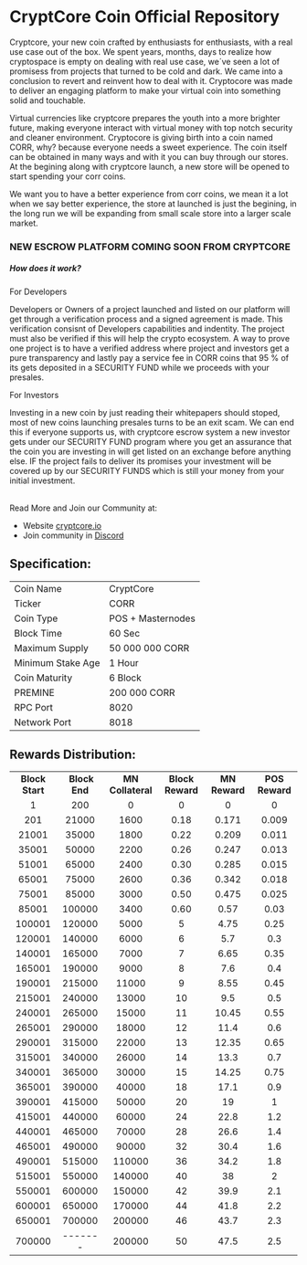 <h1>CryptCore Coin Official Repository</h1>
<p> Cryptcore, your new coin crafted by enthusiasts for enthusiasts, with a real use case out of the box. We spent years, months, days to realize how cryptospace is empty on dealing with real use case, we´ve seen a lot of promisess from projects that turned to be cold and dark. We came into a conclusion to revert and reinvent how to deal with it. Cryptocore was made to deliver an engaging platform to make your virtual coin into something solid and touchable.

<p> Virtual currencies like cryptcore prepares the youth into a more brighter future, making everyone interact with virtual money with top notch security and cleaner environment. Cryptocore is giving birth into a coin named CORR, why? because everyone needs a sweet experience. The coin itself can be obtained in many ways and with it you can buy through our stores.  At the begining along with cryptcore launch, a new store will be opened to start spending your corr coins.

<p> We want you to have a better experience from corr coins, we mean it a lot when we say better experience, the store at launched is just the begining, in the long run we will be expanding from small scale store into a larger scale market.

<h3> NEW ESCROW PLATFORM COMING SOON FROM CRYPTCORE </h3>

<h5> How does it work? </h5>


<p> For Developers

<p> Developers or Owners of a project launched and listed on our platform will get through a verification process and a signed agreement is made. This verification consisnt of Developers capabilities and indentity. The project must also be verified if this will help the crypto ecosystem. A way to prove one project is to have a verified address where project and investors get a pure transparency and lastly pay a service fee in CORR coins that 95 % of its gets deposited in a SECURITY FUND while we proceeds with your presales.

<p> For Investors

<p> Investing in a new coin by just reading their whitepapers should stoped, most of new coins launching presales turns to be an exit scam. We can end this if everyone supports us, with cryptcore escrow system a new investor gets under our SECURITY FUND program where you get an assurance that the coin you are investing in will get listed on an exchange before anything else. IF the project fails to deliver its promises your investment will be covered up  by our SECURITY FUNDS which is still your money from your initial investment.

 <br> Read More and Join our Community at: <br>
 - Website [cryptcore.io](https://cryptcore.io)
 - Join community in [Discord](https://discord.com/invite/xy529vYnPE)

<h2><strong>Specification:</strong></h2>
<table>
<tbody>
<tr>
<td>Coin Name</td>
<td>CryptCore</td>
</tr>
<tr>
<td>Ticker</td>
<td>CORR</td>
</tr>
<tr>
<td>Coin Type</td>
<td>POS + Masternodes</td>
</tr>
<tr>
<td>Block Time</td>
<td>60 Sec</td>
</tr>
<tr>
<td>Maximum Supply</td>
<td>50 000 000 CORR</td>
</tr>
<tr>
<td>Minimum Stake Age</td>
<td>1 Hour</td>
</tr>
<tr>
<td>Coin Maturity</td>
<td>6 Block</td>
</tr>
<tr>
<td>PREMINE</td>
<td>200 000 CORR</td>
</tr>
<tr>
<td>RPC Port</td>
<td>8020</td>
</tr>
<tr>
<td>Network Port</td>
<td>8018</td>
</tr>
</tbody>
</table>
<h2><strong>Rewards Distribution:</strong></h2>
<table border="0" width="604" cellspacing="0" cellpadding="0"><colgroup><col width="26" /><col width="106" /><col width="98" /><col width="126" /><col width="130" /><col width="118" /></colgroup>
<tbody>
<tr>
<td class="xl65" style="width: 104px; text-align: center;"><strong>Block Start</strong></td>
<td class="xl65" style="width: 96px; text-align: center;">&nbsp;<strong>Block End</strong></td>
<td class="xl65" style="width: 123px; text-align: center;"><strong>MN Collateral</strong></td>
<td class="xl65" style="width: 123px; text-align: center;"><strong>Block Reward</strong></td>
<td class="xl65" style="width: 127px; text-align: center;"><strong>MN Reward</strong></td>
<td class="xl66" style="width: 116px; text-align: center;"><strong>POS Reward</strong></td>
</tr>
<tr>
<td class="xl67" style="width: 104px; text-align: center;">1</td>
<td class="xl67" style="width: 96px; text-align: center;">200</td>
<td class="xl67" style="width: 123px; text-align: center;">0</td>
<td class="xl67" style="width: 123px; text-align: center;">0</td>
<td class="xl68" style="width: 127px; text-align: center;">0</td>
<td class="xl69" style="width: 116px; text-align: center;">0</td>
</tr>
<tr>
<td class="xl67" style="width: 104px; text-align: center;">201</td>
<td class="xl67" style="width: 96px; text-align: center;">21000</td>
<td class="xl67" style="width: 123px; text-align: center;">1600</td>
<td class="xl67" style="width: 123px; text-align: center;">0.18</td>
<td class="xl68" style="width: 127px; text-align: center;">0.171</td>
<td class="xl69" style="width: 116px; text-align: center;">0.009</td>
</tr>
<tr>
<td class="xl67" style="width: 104px; text-align: center;">21001</td>
<td class="xl67" style="width: 96px; text-align: center;">35000</td>
<td class="xl67" style="width: 123px; text-align: center;">1800</td>
<td class="xl67" style="width: 123px; text-align: center;">0.22</td>
<td class="xl68" style="width: 127px; text-align: center;">0.209</td>
<td class="xl69" style="width: 116px; text-align: center;">0.011</td>
</tr>
<tr>
<td class="xl67" style="width: 104px; text-align: center;">35001</td>
<td class="xl67" style="width: 96px; text-align: center;">50000</td>
<td class="xl67" style="width: 123px; text-align: center;">2200</td>
<td class="xl67" style="width: 123px; text-align: center;">0.26</td>
<td class="xl68" style="width: 127px; text-align: center;">0.247</td>
<td class="xl69" style="width: 116px; text-align: center;">0.013</td>
</tr>
<tr>
<td class="xl67" style="width: 104px; text-align: center;">51001</td>
<td class="xl67" style="width: 96px; text-align: center;">65000</td>
<td class="xl67" style="width: 123px; text-align: center;">2400</td>
<td class="xl67" style="width: 123px; text-align: center;">0.30</td>
<td class="xl68" style="width: 127px; text-align: center;">0.285</td>
<td class="xl69" style="width: 116px; text-align: center;">0.015</td>
</tr>
<tr>
<td class="xl67" style="width: 104px; text-align: center;">65001</td>
<td class="xl67" style="width: 96px; text-align: center;">75000</td>
<td class="xl67" style="width: 123px; text-align: center;">2600</td>
<td class="xl67" style="width: 123px; text-align: center;">0.36</td>
<td class="xl68" style="width: 127px; text-align: center;">0.342</td>
<td class="xl69" style="width: 116px; text-align: center;">0.018</td>
</tr>
<tr>
<td class="xl67" style="width: 104px; text-align: center;">75001</td>
<td class="xl67" style="width: 96px; text-align: center;">85000</td>
<td class="xl67" style="width: 123px; text-align: center;">3000</td>
<td class="xl67" style="width: 123px; text-align: center;">0.50</td>
<td class="xl68" style="width: 127px; text-align: center;">0.475</td>
<td class="xl69" style="width: 116px; text-align: center;">0.025</td>
</tr>
<tr>
<td class="xl67" style="width: 104px; text-align: center;">85001</td>
<td class="xl67" style="width: 96px; text-align: center;">100000</td>
<td class="xl67" style="width: 123px; text-align: center;">3400</td>
<td class="xl67" style="width: 123px; text-align: center;">0.60</td>
<td class="xl68" style="width: 127px; text-align: center;">0.57</td>
<td class="xl69" style="width: 116px; text-align: center;">0.03</td>
</tr>
<tr>
<td class="xl67" style="width: 104px; text-align: center;">100001</td>
<td class="xl67" style="width: 96px; text-align: center;">120000</td>
<td class="xl67" style="width: 123px; text-align: center;">5000</td>
<td class="xl67" style="width: 123px; text-align: center;">5</td>
<td class="xl68" style="width: 127px; text-align: center;">4.75</td>
<td class="xl69" style="width: 116px; text-align: center;">0.25</td>
</tr>
<tr>
<td class="xl67" style="width: 104px; text-align: center;">120001</td>
<td class="xl67" style="width: 96px; text-align: center;">140000</td>
<td class="xl67" style="width: 123px; text-align: center;">6000</td>
<td class="xl67" style="width: 123px; text-align: center;">6</td>
<td class="xl68" style="width: 127px; text-align: center;">5.7</td>
<td class="xl69" style="width: 116px; text-align: center;">0.3</td>
</tr>
<tr>
<td class="xl67" style="width: 104px; text-align: center;">140001</td>
<td class="xl67" style="width: 96px; text-align: center;">165000</td>
<td class="xl67" style="width: 123px; text-align: center;">7000</td>
<td class="xl67" style="width: 123px; text-align: center;">7</td>
<td class="xl68" style="width: 127px; text-align: center;">6.65</td>
<td class="xl69" style="width: 116px; text-align: center;">0.35</td>
</tr>
<tr>
<td class="xl67" style="width: 104px; text-align: center;">165001</td>
<td class="xl67" style="width: 96px; text-align: center;">190000</td>
<td class="xl67" style="width: 123px; text-align: center;">9000</td>
<td class="xl67" style="width: 123px; text-align: center;">8</td>
<td class="xl68" style="width: 127px; text-align: center;">7.6</td>
<td class="xl69" style="width: 116px; text-align: center;">0.4</td>
</tr>
<tr>
<td class="xl67" style="width: 104px; text-align: center;">190001</td>
<td class="xl67" style="width: 96px; text-align: center;">215000</td>
<td class="xl67" style="width: 123px; text-align: center;">11000</td>
<td class="xl67" style="width: 123px; text-align: center;">9</td>
<td class="xl68" style="width: 127px; text-align: center;">8.55</td>
<td class="xl69" style="width: 116px; text-align: center;">0.45</td>
</tr>
<tr>
<td class="xl67" style="width: 104px; text-align: center;">215001</td>
<td class="xl67" style="width: 96px; text-align: center;">240000</td>
<td class="xl67" style="width: 123px; text-align: center;">13000</td>
<td class="xl67" style="width: 123px; text-align: center;">10</td>
<td class="xl68" style="width: 127px; text-align: center;">9.5</td>
<td class="xl69" style="width: 116px; text-align: center;">0.5</td>
</tr>
<tr>
<td class="xl67" style="width: 104px; text-align: center;">240001</td>
<td class="xl67" style="width: 96px; text-align: center;">265000</td>
<td class="xl67" style="width: 123px; text-align: center;">15000</td>
<td class="xl67" style="width: 123px; text-align: center;">11</td>
<td class="xl68" style="width: 127px; text-align: center;">10.45</td>
<td class="xl69" style="width: 116px; text-align: center;">0.55</td>
</tr>
<tr>
<td class="xl67" style="width: 104px; text-align: center;">265001</td>
<td class="xl67" style="width: 96px; text-align: center;">290000</td>
<td class="xl67" style="width: 123px; text-align: center;">18000</td>
<td class="xl67" style="width: 123px; text-align: center;">12</td>
<td class="xl68" style="width: 127px; text-align: center;">11.4</td>
<td class="xl69" style="width: 116px; text-align: center;">0.6</td>
</tr>
<tr>
<td class="xl67" style="width: 104px; text-align: center;">290001</td>
<td class="xl67" style="width: 96px; text-align: center;">315000</td>
<td class="xl67" style="width: 123px; text-align: center;">22000</td>
<td class="xl67" style="width: 123px; text-align: center;">13</td>
<td class="xl68" style="width: 127px; text-align: center;">12.35</td>
<td class="xl69" style="width: 116px; text-align: center;">0.65</td>
</tr>
<tr>
<td class="xl67" style="width: 104px; text-align: center;">315001</td>
<td class="xl67" style="width: 96px; text-align: center;">340000</td>
<td class="xl67" style="width: 123px; text-align: center;">26000</td>
<td class="xl67" style="width: 123px; text-align: center;">14</td>
<td class="xl68" style="width: 127px; text-align: center;">13.3</td>
<td class="xl69" style="width: 116px; text-align: center;">0.7</td>
</tr>
<tr>
<td class="xl67" style="width: 104px; text-align: center;">340001</td>
<td class="xl67" style="width: 96px; text-align: center;">365000</td>
<td class="xl67" style="width: 123px; text-align: center;">30000</td>
<td class="xl67" style="width: 123px; text-align: center;">15</td>
<td class="xl68" style="width: 127px; text-align: center;">14.25</td>
<td class="xl69" style="width: 116px; text-align: center;">0.75</td>
</tr>
<tr>
<td class="xl67" style="width: 104px; text-align: center;">365001</td>
<td class="xl67" style="width: 96px; text-align: center;">390000</td>
<td class="xl67" style="width: 123px; text-align: center;">40000</td>
<td class="xl67" style="width: 123px; text-align: center;">18</td>
<td class="xl68" style="width: 127px; text-align: center;">17.1</td>
<td class="xl69" style="width: 116px; text-align: center;">0.9</td>
</tr>
<tr>
<td class="xl67" style="width: 104px; text-align: center;">390001</td>
<td class="xl67" style="width: 96px; text-align: center;">415000</td>
<td class="xl67" style="width: 123px; text-align: center;">50000</td>
<td class="xl67" style="width: 123px; text-align: center;">20</td>
<td class="xl68" style="width: 127px; text-align: center;">19</td>
<td class="xl69" style="width: 116px; text-align: center;">1</td>
</tr>
<tr>
<td class="xl67" style="width: 104px; text-align: center;">415001</td>
<td class="xl67" style="width: 96px; text-align: center;">440000</td>
<td class="xl67" style="width: 123px; text-align: center;">60000</td>
<td class="xl67" style="width: 123px; text-align: center;">24</td>
<td class="xl68" style="width: 127px; text-align: center;">22.8</td>
<td class="xl69" style="width: 116px; text-align: center;">1.2</td>
</tr>
<tr>
<td class="xl67" style="width: 104px; text-align: center;">440001</td>
<td class="xl67" style="width: 96px; text-align: center;">465000</td>
<td class="xl67" style="width: 123px; text-align: center;">70000</td>
<td class="xl67" style="width: 123px; text-align: center;">28</td>
<td class="xl68" style="width: 127px; text-align: center;">26.6</td>
<td class="xl69" style="width: 116px; text-align: center;">1.4</td>
</tr>
<tr>
<td class="xl67" style="width: 104px; text-align: center;">465001</td>
<td class="xl67" style="width: 96px; text-align: center;">490000</td>
<td class="xl67" style="width: 123px; text-align: center;">90000</td>
<td class="xl67" style="width: 123px; text-align: center;">32</td>
<td class="xl68" style="width: 127px; text-align: center;">30.4</td>
<td class="xl69" style="width: 116px; text-align: center;">1.6</td>
</tr>
<tr>
<td class="xl67" style="width: 104px; text-align: center;">490001</td>
<td class="xl67" style="width: 96px; text-align: center;">515000</td>
<td class="xl67" style="width: 123px; text-align: center;">110000</td>
<td class="xl67" style="width: 123px; text-align: center;">36</td>
<td class="xl68" style="width: 127px; text-align: center;">34.2</td>
<td class="xl69" style="width: 116px; text-align: center;">1.8</td>
</tr>
<tr>
<td class="xl67" style="width: 104px; text-align: center;">515001</td>
<td class="xl67" style="width: 96px; text-align: center;">550000</td>
<td class="xl67" style="width: 123px; text-align: center;">140000</td>
<td class="xl67" style="width: 123px; text-align: center;">40</td>
<td class="xl68" style="width: 127px; text-align: center;">38</td>
<td class="xl69" style="width: 116px; text-align: center;">2</td>
</tr>
<tr>
<td class="xl67" style="width: 104px; text-align: center;">550001</td>
<td class="xl67" style="width: 96px; text-align: center;">600000</td>
<td class="xl67" style="width: 123px; text-align: center;">150000</td>
<td class="xl67" style="width: 123px; text-align: center;">42</td>
<td class="xl68" style="width: 127px; text-align: center;">39.9</td>
<td class="xl69" style="width: 116px; text-align: center;">2.1</td>
</tr>
<tr>
<td class="xl67" style="width: 104px; text-align: center;">600001</td>
<td class="xl67" style="width: 96px; text-align: center;">650000</td>
<td class="xl67" style="width: 123px; text-align: center;">170000</td>
<td class="xl67" style="width: 123px; text-align: center;">44</td>
<td class="xl68" style="width: 127px; text-align: center;">41.8</td>
<td class="xl69" style="width: 116px; text-align: center;">2.2</td>
</tr>
<tr>
<td class="xl67" style="width: 104px; text-align: center;">650001</td>
<td class="xl67" style="width: 96px; text-align: center;">700000</td>
<td class="xl67" style="width: 123px; text-align: center;">200000</td>
<td class="xl67" style="width: 123px; text-align: center;">46</td>
<td class="xl68" style="width: 127px; text-align: center;">43.7</td>
<td class="xl69" style="width: 116px; text-align: center;">2.3</td>
</tr>
<tr>
<td class="xl67" style="width: 104px; text-align: center;">700000</td>
<td class="xl67" style="width: 96px; text-align: center;">-------</td>
<td class="xl67" style="width: 123px; text-align: center;">200000</td>
<td class="xl67" style="width: 123px; text-align: center;">50</td>
<td class="xl68" style="width: 127px; text-align: center;">47.5</td>
<td class="xl69" style="width: 116px; text-align: center;">2.5</td>
</tr>
</tr>
</tbody>
</table>
